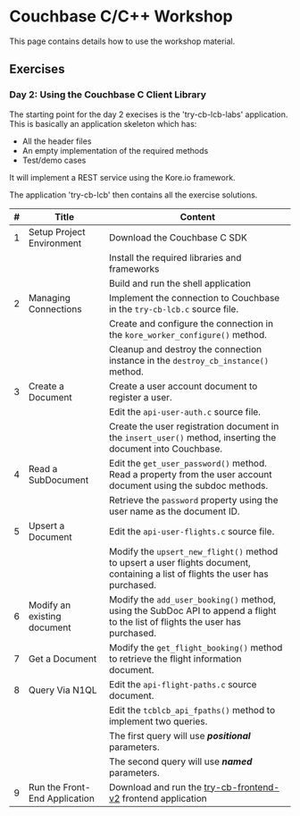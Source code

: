 # Couchbase C/C++ Workshop

This page contains details how to use the workshop material.

## Exercises

### Day 2: Using the Couchbase C Client Library

The starting point for the day 2 execises is the 'try-cb-lcb-labs' application. This is basically an application skeleton which has:

* All the header files
* An empty implementation of the required methods
* Test/demo cases

It will implement a REST service using the Kore.io framework.

The application 'try-cb-lcb' then contains all the exercise solutions.

| #               | Title                                  | Content                                      | 
| --------------- | -------------------------------------- | -------------------------------------------- |
| 1 | Setup Project Environment | Download the Couchbase C SDK |
| | | Install the required libraries and frameworks |
| | | Build and run the shell application |
| 2 | Managing Connections | Implement the connection to Couchbase in the `try-cb-lcb.c` source file. |
| | | Create and configure the connection in the `kore_worker_configure()` method. |
| | | Cleanup and destroy the connection instance in the `destroy_cb_instance()` method. |
| 3 | Create a Document | Create a user account document to register a user. |
| | | Edit the `api-user-auth.c` source file. |
| | | Create the user registration document in the `insert_user()` method, inserting the document into Couchbase. |
| 4 | Read a SubDocument | Edit the `get_user_password()` method. Read a property from the user account document using the subdoc methods. |
| | | Retrieve the `password` property using the user name as the document ID. |
| 5 | Upsert a Document | Edit the `api-user-flights.c` source file. |
| | | Modify the `upsert_new_flight()` method to upsert a user flights document, containing a list of flights the user has purchased. |
| 6 | Modify an existing document | Modify the `add_user_booking()` method, using the SubDoc API to append a flight to the list of flights the user has purchased. |
| 7 | Get a Document | Modify the `get_flight_booking()` method to retrieve the flight information document. |
| 8 | Query Via N1QL | Edit the `api-flight-paths.c` source document. |
| | | Edit the `tcblcb_api_fpaths()` method to implement two queries. |
| | | The first query will use **_positional_** parameters. |
| | | The second query will use **_named_** parameters. |
| 9 | Run the Front-End Application | Download and run the [try-cb-frontend-v2](https://github.com/couchbaselabs/try-cb-frontend-v2) frontend application |

